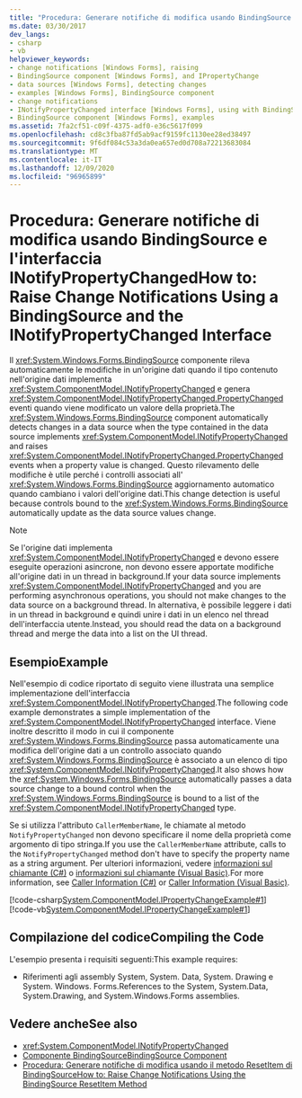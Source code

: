 ```yaml
---
title: "Procedura: Generare notifiche di modifica usando BindingSource e l'interfaccia INotifyPropertyChanged"
ms.date: 03/30/2017
dev_langs:
- csharp
- vb
helpviewer_keywords:
- change notifications [Windows Forms], raising
- BindingSource component [Windows Forms], and IPropertyChange
- data sources [Windows Forms], detecting changes
- examples [Windows Forms], BindingSource component
- change notifications
- INotifyPropertyChanged interface [Windows Forms], using with BindingSource
- BindingSource component [Windows Forms], examples
ms.assetid: 7fa2cf51-c09f-4375-adf0-e36c5617f099
ms.openlocfilehash: cd8c3fba87fd5ab9acf9159fc1130ee28ed38497
ms.sourcegitcommit: 9f6df084c53a3da0ea657ed0d708a72213683084
ms.translationtype: MT
ms.contentlocale: it-IT
ms.lasthandoff: 12/09/2020
ms.locfileid: "96965899"
---
```

# <a name="how-to-raise-change-notifications-using-a-bindingsource-and-the-inotifypropertychanged-interface"></a><span data-ttu-id="0d2d5-102">Procedura: Generare notifiche di modifica usando BindingSource e l'interfaccia INotifyPropertyChanged</span><span class="sxs-lookup"><span data-stu-id="0d2d5-102">How to: Raise Change Notifications Using a BindingSource and the INotifyPropertyChanged Interface</span></span>

<span data-ttu-id="0d2d5-103">Il <xref:System.Windows.Forms.BindingSource> componente rileva automaticamente le modifiche in un'origine dati quando il tipo contenuto nell'origine dati implementa <xref:System.ComponentModel.INotifyPropertyChanged> e genera <xref:System.ComponentModel.INotifyPropertyChanged.PropertyChanged> eventi quando viene modificato un valore della proprietà.</span><span class="sxs-lookup"><span data-stu-id="0d2d5-103">The <xref:System.Windows.Forms.BindingSource> component automatically detects changes in a data source when the type contained in the data source implements <xref:System.ComponentModel.INotifyPropertyChanged> and raises <xref:System.ComponentModel.INotifyPropertyChanged.PropertyChanged> events when a property value is changed.</span></span> <span data-ttu-id="0d2d5-104">Questo rilevamento delle modifiche è utile perché i controlli associati all' <xref:System.Windows.Forms.BindingSource> aggiornamento automatico quando cambiano i valori dell'origine dati.</span><span class="sxs-lookup"><span data-stu-id="0d2d5-104">This change detection is useful because controls bound to the <xref:System.Windows.Forms.BindingSource> automatically update as the data source values change.</span></span>  
  
> [!NOTE]
> <span data-ttu-id="0d2d5-105">Se l'origine dati implementa <xref:System.ComponentModel.INotifyPropertyChanged> e devono essere eseguite operazioni asincrone, non devono essere apportate modifiche all'origine dati in un thread in background.</span><span class="sxs-lookup"><span data-stu-id="0d2d5-105">If your data source implements <xref:System.ComponentModel.INotifyPropertyChanged> and you are performing asynchronous operations, you should not make changes to the data source on a background thread.</span></span> <span data-ttu-id="0d2d5-106">In alternativa, è possibile leggere i dati in un thread in background e quindi unire i dati in un elenco nel thread dell'interfaccia utente.</span><span class="sxs-lookup"><span data-stu-id="0d2d5-106">Instead, you should read the data on a background thread and merge the data into a list on the UI thread.</span></span>  
  
## <a name="example"></a><span data-ttu-id="0d2d5-107">Esempio</span><span class="sxs-lookup"><span data-stu-id="0d2d5-107">Example</span></span>  

 <span data-ttu-id="0d2d5-108">Nell'esempio di codice riportato di seguito viene illustrata una semplice implementazione dell'interfaccia <xref:System.ComponentModel.INotifyPropertyChanged>.</span><span class="sxs-lookup"><span data-stu-id="0d2d5-108">The following code example demonstrates a simple implementation of the <xref:System.ComponentModel.INotifyPropertyChanged> interface.</span></span> <span data-ttu-id="0d2d5-109">Viene inoltre descritto il modo in cui il componente <xref:System.Windows.Forms.BindingSource> passa automaticamente una modifica dell'origine dati a un controllo associato quando <xref:System.Windows.Forms.BindingSource> è associato a un elenco di tipo <xref:System.ComponentModel.INotifyPropertyChanged>.</span><span class="sxs-lookup"><span data-stu-id="0d2d5-109">It also shows how the <xref:System.Windows.Forms.BindingSource> automatically passes a data source change to a bound control when the <xref:System.Windows.Forms.BindingSource> is bound to a list of the <xref:System.ComponentModel.INotifyPropertyChanged> type.</span></span>  
  
 <span data-ttu-id="0d2d5-110">Se si utilizza l'attributo `CallerMemberName`, le chiamate al metodo `NotifyPropertyChanged` non devono specificare il nome della proprietà come argomento di tipo stringa.</span><span class="sxs-lookup"><span data-stu-id="0d2d5-110">If you use the `CallerMemberName` attribute, calls to the `NotifyPropertyChanged` method don't have to specify the property name as a string argument.</span></span> <span data-ttu-id="0d2d5-111">Per ulteriori informazioni, vedere [informazioni sul chiamante (C#)](/dotnet/csharp/language-reference/attributes/caller-information) o [informazioni sul chiamante (Visual Basic)](/dotnet/visual-basic/programming-guide/concepts/caller-information).</span><span class="sxs-lookup"><span data-stu-id="0d2d5-111">For more information, see [Caller Information (C#)](/dotnet/csharp/language-reference/attributes/caller-information) or [Caller Information (Visual Basic)](/dotnet/visual-basic/programming-guide/concepts/caller-information).</span></span>  
  
 [!code-csharp[System.ComponentModel.IPropertyChangeExample#1](~/samples/snippets/csharp/VS_Snippets_Winforms/System.ComponentModel.IPropertyChangeExample/CS/Form1.cs#1)]
 [!code-vb[System.ComponentModel.IPropertyChangeExample#1](~/samples/snippets/visualbasic/VS_Snippets_Winforms/System.ComponentModel.IPropertyChangeExample/VB/Form1.vb#1)]  
  
## <a name="compiling-the-code"></a><span data-ttu-id="0d2d5-112">Compilazione del codice</span><span class="sxs-lookup"><span data-stu-id="0d2d5-112">Compiling the Code</span></span>  

 <span data-ttu-id="0d2d5-113">L'esempio presenta i requisiti seguenti:</span><span class="sxs-lookup"><span data-stu-id="0d2d5-113">This example requires:</span></span>  
  
- <span data-ttu-id="0d2d5-114">Riferimenti agli assembly System, System. Data, System. Drawing e System. Windows. Forms.</span><span class="sxs-lookup"><span data-stu-id="0d2d5-114">References to the System, System.Data, System.Drawing, and System.Windows.Forms assemblies.</span></span>  
  
## <a name="see-also"></a><span data-ttu-id="0d2d5-115">Vedere anche</span><span class="sxs-lookup"><span data-stu-id="0d2d5-115">See also</span></span>

- <xref:System.ComponentModel.INotifyPropertyChanged>
- [<span data-ttu-id="0d2d5-116">Componente BindingSource</span><span class="sxs-lookup"><span data-stu-id="0d2d5-116">BindingSource Component</span></span>](bindingsource-component.md)
- [<span data-ttu-id="0d2d5-117">Procedura: Generare notifiche di modifica usando il metodo ResetItem di BindingSource</span><span class="sxs-lookup"><span data-stu-id="0d2d5-117">How to: Raise Change Notifications Using the BindingSource ResetItem Method</span></span>](how-to-raise-change-notifications-using-the-bindingsource-resetitem-method.md)

